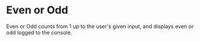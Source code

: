 # Even or Odd

Even or Odd counts from 1 up to the user's given input, and displays even or odd logged to the console.
